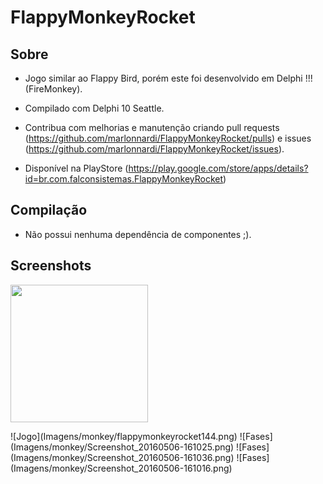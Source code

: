 # FlappyMonkeyRocket

## Sobre

  * Jogo similar ao Flappy Bird, porém este foi desenvolvido em Delphi !!! (FireMonkey).
  
  * Compilado com Delphi 10 Seattle.
  
  * Contribua com melhorias e manutenção criando pull requests (https://github.com/marlonnardi/FlappyMonkeyRocket/pulls) e issues (https://github.com/marlonnardi/FlappyMonkeyRocket/issues).
  
  * Disponível na PlayStore (https://play.google.com/store/apps/details?id=br.com.falconsistemas.FlappyMonkeyRocket)

## Compilação

  * Não possui nenhuma dependência de componentes ;).

## Screenshots

<p align="left">
  <img src=""height="220px" style="margin: 0 auto;"/>
  </a>
</p>
![Jogo](Imagens/monkey/flappymonkeyrocket144.png)
![Fases](Imagens/monkey/Screenshot_20160506-161025.png)
![Fases](Imagens/monkey/Screenshot_20160506-161036.png)
![Fases](Imagens/monkey/Screenshot_20160506-161016.png)
